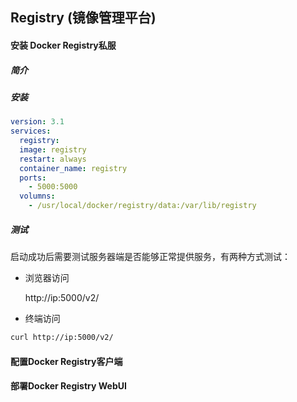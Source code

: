 ## Registry (镜像管理平台)

#### 安装 Docker Registry私服

##### 简介



##### 安装

```yaml
version: 3.1
services:
  registry:
  image: registry
  restart: always
  container_name: registry
  ports:
    - 5000:5000
  volumns:
    - /usr/local/docker/registry/data:/var/lib/registry
```



##### 测试

启动成功后需要测试服务器端是否能够正常提供服务，有两种方式测试：

- 浏览器访问

  http://ip:5000/v2/

- 终端访问

```bash
curl http://ip:5000/v2/
```



#### 配置Docker Registry客户端

#### 部署Docker Registry WebUI

